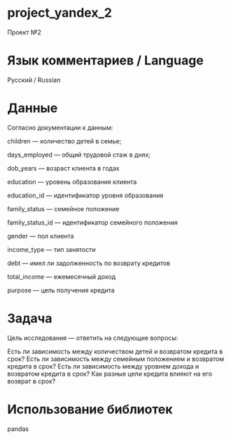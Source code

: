 # project_yandex_2
Проект №2
# Язык комментариев / Language
Русский / Russian

# Данные

Согласно документации к данным:

children — количество детей в семье;

days_employed — общий трудовой стаж в днях;

dob_years — возраст клиента в годах

education — уровень образования клиента

education_id — идентификатор уровня образования

family_status — семейное положение

family_status_id — идентификатор семейного положения

gender — пол клиента

income_type — тип занятости

debt — имел ли задолженность по возврату кредитов

total_income — ежемесячный доход

purpose — цель получения кредита

# Задача
Цель исследования — ответить на следующие вопросы:

Есть ли зависимость между количеством детей и возвратом кредита в срок?
Есть ли зависимость между семейным положением и возвратом кредита в срок?
Есть ли зависимость между уровнем дохода и возвратом кредита в срок?
Как разные цели кредита влияют на его возврат в срок?
# Использование библиотек
pandas
